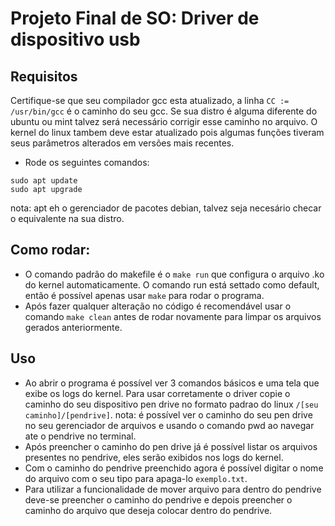 # Projeto Final de SO: Driver de dispositivo usb

## Requisitos

Certifique-se que seu compilador gcc esta atualizado, a linha `CC := /usr/bin/gcc` é o caminho do seu gcc. Se sua distro é alguma diferente do ubuntu ou mint talvez será necessário corrigir esse caminho no arquivo.
O kernel do linux tambem deve estar atualizado pois algumas funções tiveram seus parâmetros alterados em versões mais recentes.

* Rode os seguintes comandos:

```
sudo apt update
sudo apt upgrade
```
nota: apt eh o gerenciador de pacotes debian, talvez seja necesário checar o equivalente na sua distro.

## Como rodar:
* O comando padrão do makefile é o `make run` que configura o arquivo .ko do kernel automaticamente. O comando run está settado como default, então é possível apenas usar `make` para rodar o programa.
* Após fazer qualquer alteração no código é recomendável usar o comando `make clean` antes de rodar novamente para limpar os arquivos gerados anteriormente.

## Uso
* Ao abrir o programa é possível ver 3 comandos básicos e uma tela que exibe os logs do kernel.
Para usar corretamente o driver copie o caminho do seu dispositivo pen drive no formato padrao do linux `/[seu caminho]/[pendrive]`.
nota: é possível ver o caminho do seu pen drive no seu gerenciador de arquivos e usando o comando pwd ao navegar ate o pendrive no terminal.
* Após preencher o caminho do pen drive já é possível listar os arquivos presentes no pendrive, eles serão exibidos nos logs do kernel.
* Com o caminho do pendrive preenchido agora é possível digitar o nome do arquivo com o seu tipo para apaga-lo `exemplo.txt`.
* Para utilizar a funcionalidade de mover arquivo para dentro do pendrive deve-se preencher o caminho do pendrive e depois preencher o caminho do arquivo que deseja colocar dentro do pendrive.
  

